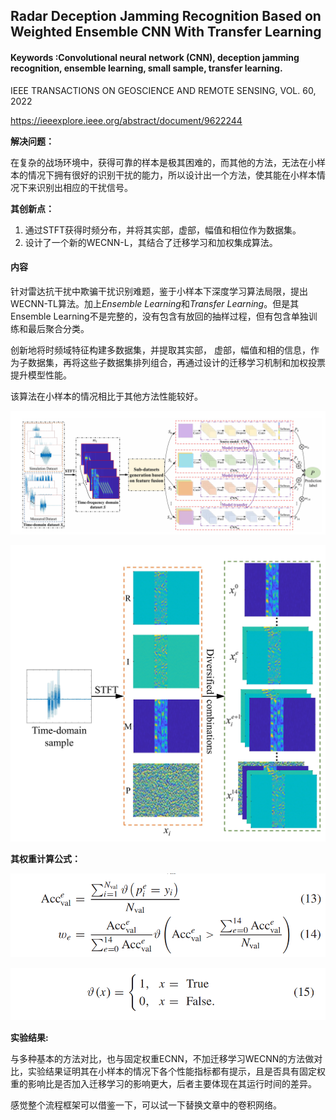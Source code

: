 ## **Radar Deception Jamming Recognition Based on Weighted Ensemble CNN With Transfer Learning**

#### **Keywords :Convolutional neural network (CNN), deception jamming recognition, ensemble learning, small sample, transfer learning.**

IEEE TRANSACTIONS ON GEOSCIENCE AND REMOTE SENSING, VOL. 60, 2022

https://ieeexplore.ieee.org/abstract/document/9622244

**解决问题：**

在复杂的战场环境中，获得可靠的样本是极其困难的，而其他的方法，无法在小样本的情况下拥有很好的识别干扰的能力，所以设计出一个方法，使其能在小样本情况下来识别出相应的干扰信号。

**其创新点：**

1. 通过STFT获得时频分布，并将其实部，虚部，幅值和相位作为数据集。
2. 设计了一个新的WECNN-L，其结合了迁移学习和加权集成算法。

#### **内容**

针对雷达抗干扰中欺骗干扰识别难题，鉴于小样本下深度学习算法局限，提出WECNN-TL算法。加上*Ensemble Learning*和*Transfer Learning*。但是其Ensemble Learning不是完整的，没有包含有放回的抽样过程，但有包含单独训练和最后聚合分类。

创新地将时频域特征构建多数据集，并提取其实部， 虚部，幅值和相的信息，作为子数据集，再将这些子数据集排列组合，再通过设计的迁移学习机制和加权投票提升模型性能。

该算法在小样本的情况相比于其他方法性能较好。

![{23F235C1-1B3C-4E4E-9691-054274ED795F}](images/{23F235C1-1B3C-4E4E-9691-054274ED795F}.png)

![{E2E6FB04-9013-4A85-9874-60DB5FC3A21A}](images/{E2E6FB04-9013-4A85-9874-60DB5FC3A21A}.png)

**其权重计算公式：**

![{E8BCFE77-60D9-406D-AA34-63A7E4CEF954}](images/{E8BCFE77-60D9-406D-AA34-63A7E4CEF954}.png)

![{9150932F-D3CF-418E-BB31-CE48C71E6799}](images/{9150932F-D3CF-418E-BB31-CE48C71E6799}.png)

**实验结果:**

与多种基本的方法对比，也与固定权重ECNN，不加迁移学习WECNN的方法做对比，实验结果证明其在小样本的情况下各个性能指标都有提示，且是否具有固定权重的影响比是否加入迁移学习的影响更大，后者主要体现在其运行时间的差异。



感觉整个流程框架可以借鉴一下，可以试一下替换文章中的卷积网络。